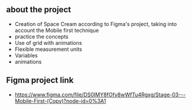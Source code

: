 ## about the project
- Creation of Space Cream according to Figma's project, taking into account the Mobile first technique
- practice the concepts
- Use of grid with animations
- Flexible measurement units
- Variables
- animations
## Figma project link
- https://www.figma.com/file/DS0IMY8fOfy8wWfTu4Rgxg/Stage-03---Mobile-First-(Copy)?node-id=0%3A1
